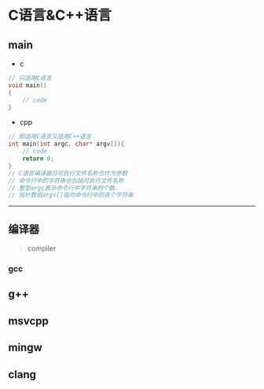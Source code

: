 # C语言&C++语言

## main

- c
``` c
// 只适用C语言
void main()
{
	// code
}
```

- cpp
``` cpp
// 即适用C语言又适用C++语言
int main(int argc, char* argv[]){
	// code
    return 0;
}
// C语言编译器将可执行文件名称也作为参数
// 命令行中的字符串也包括可执行文件名称
// 整型argc表示命令行中字符串的个数，
// 指针数组argv[]指向命令行中的各个字符串

```
---
## 编译器
> compiler

### gcc



## g++




## msvcpp


## mingw

## clang


